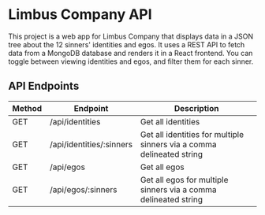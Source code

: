 # Limbus Company API

This project is a web app for Limbus Company that displays data in a JSON tree about the 12 sinners' identities and egos. It uses a REST API to fetch data from a MongoDB database and renders it in a React frontend. You can toggle between viewing identities and egos, and filter them for each sinner.

## API Endpoints
| Method | Endpoint | Description |
| - | - | - |
| GET | /api/identities | Get all identities |
| GET | /api/identities/:sinners | Get all identities for multiple sinners via a comma delineated string |
| GET | /api/egos | Get all egos |
| GET | /api/egos/:sinners | Get all egos for multiple sinners via a comma delineated string |
